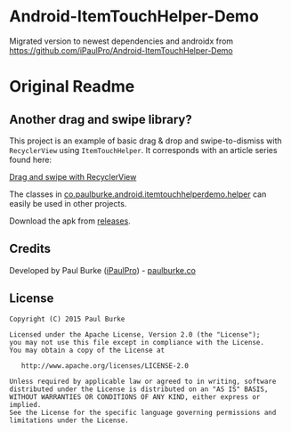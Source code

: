 # Android-ItemTouchHelper-Demo

Migrated version to newest dependencies and androidx from https://github.com/iPaulPro/Android-ItemTouchHelper-Demo



# Original Readme

## Another drag and swipe library?

This project is an example of basic drag & drop and swipe-to-dismiss with `RecyclerView` using `ItemTouchHelper`. It corresponds with an article series found here:

[Drag and swipe with RecyclerView](https://medium.com/@ipaulpro/drag-and-swipe-with-recyclerview-b9456d2b1aaf)

The classes in [co.paulburke.android.itemtouchhelperdemo.helper](https://github.com/iPaulPro/Android-ItemTouchHelper-Demo/tree/master/app/src/main/java/co/paulburke/android/itemtouchhelperdemo/helper) can easily be used in other projects.

Download the apk from [releases](https://github.com/ipaulpro/Android-ItemTouchHelper-Demo/releases).

## Credits

Developed by Paul Burke ([iPaulPro](https://github.com/iPaulPro)) - [paulburke.co](http://paulburke.co/)

## License

    Copyright (C) 2015 Paul Burke

    Licensed under the Apache License, Version 2.0 (the "License");
    you may not use this file except in compliance with the License.
    You may obtain a copy of the License at

       http://www.apache.org/licenses/LICENSE-2.0

    Unless required by applicable law or agreed to in writing, software
    distributed under the License is distributed on an "AS IS" BASIS,
    WITHOUT WARRANTIES OR CONDITIONS OF ANY KIND, either express or implied.
    See the License for the specific language governing permissions and
    limitations under the License.